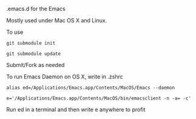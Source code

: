 .emacs.d for the Emacs

Mostly used under Mac OS X and Linux.

To use

`git submodule init`

`git submodule update`

Submit/Fork as needed

To run Emacs Daemon on OS X, write in .zshrc

`alias ed=/Applications/Emacs.app/Contents/MacOS/Emacs --daemon`

`e='/Applications/Emacs.app/Contents/MacOS/bin/emacsclient -n -a= -c'`

Run ed in a terminal and then write e <file> anywhere to profit